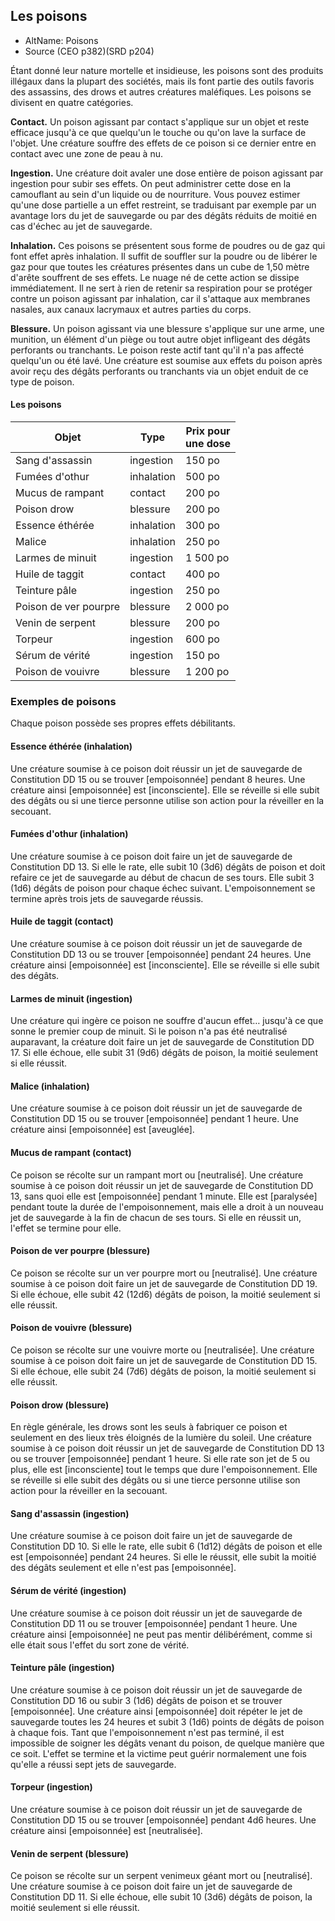 
<Items>

## <Name>Les poisons</Name>

- AltName: <AltName>Poisons</AltName>
- Source (CEO p382)(SRD p204)

Étant donné leur nature mortelle et insidieuse, les poisons sont des produits illégaux dans la plupart des sociétés, mais ils font partie des outils favoris des assassins, des drows et autres créatures maléfiques. Les poisons se divisent en quatre catégories.

**Contact.** Un poison agissant par contact s'applique sur un objet et reste efficace jusqu'à ce que quelqu'un le touche ou qu'on lave la surface de l'objet. Une créature souffre des effets de ce poison si ce dernier entre en contact avec une zone de peau à nu.

**Ingestion.** Une créature doit avaler une dose entière de poison agissant par ingestion pour subir ses effets. On peut administrer cette dose en la camouflant au sein d'un liquide ou de nourriture. Vous pouvez estimer qu'une dose partielle a un effet restreint, se traduisant par exemple par un avantage lors du jet de sauvegarde ou par des dégâts réduits de moitié en cas d'échec au jet de sauvegarde.

**Inhalation.** Ces poisons se présentent sous forme de poudres ou de gaz qui font effet après inhalation. Il suffit de souffler sur la poudre ou de libérer le gaz pour que toutes les créatures présentes dans un cube de 1,50 mètre d'arête souffrent de ses effets. Le nuage né de cette action se dissipe immédiatement. Il ne sert à rien de retenir sa respiration pour se protéger contre un poison agissant par inhalation, car il s'attaque aux membranes nasales, aux canaux lacrymaux et autres parties du corps.

**Blessure.** Un poison agissant via une blessure s'applique sur une arme, une munition, un élément d'un piège ou tout autre objet infligeant des dégâts perforants ou tranchants. Le poison reste actif tant qu'il n'a pas affecté quelqu'un ou été lavé. Une créature est soumise aux effets du poison après avoir reçu des dégâts perforants ou tranchants via un objet enduit de ce type de poison.

<Generic>

#### <Name>Les poisons</Name>

|Objet|Type|Prix pour<br>une dose|
|---|---|---|
|Sang d'assassin|ingestion|150 po|
|Fumées d'othur|inhalation|500 po|
|Mucus de rampant|contact|200 po|
|Poison drow|blessure|200 po|
|Essence éthérée|inhalation|300 po|
|Malice|inhalation|250 po|
|Larmes de minuit|ingestion|1 500 po|
|Huile de taggit|contact|400 po|
|Teinture pâle|ingestion|250 po|
|Poison de ver pourpre|blessure|2 000 po|
|Venin de serpent|blessure|200 po|
|Torpeur|ingestion|600 po|
|Sérum de vérité|ingestion|150 po|
|Poison de vouivre|blessure|1 200 po|

</Generic>

<Generic>

### <Name>Exemples de poisons</Name>

Chaque poison possède ses propres effets débilitants.

</Generic>

<Generic>

#### <Name>Essence éthérée (inhalation)</Name>

Une créature soumise à ce poison doit réussir un jet de sauvegarde de Constitution DD 15 ou se trouver [empoisonnée] pendant 8 heures. Une créature ainsi [empoisonnée] est [inconsciente]. Elle se réveille si elle subit des dégâts ou si une tierce personne utilise son action pour la réveiller en la secouant.

</Generic>

<Generic>

#### <Name>Fumées d'othur (inhalation)</Name>

Une créature soumise à ce poison doit faire un jet de sauvegarde de Constitution DD 13. Si elle le rate, elle subit 10 (3d6) dégâts de poison et doit refaire ce jet de sauvegarde au début de chacun de ses tours. Elle subit 3 (1d6) dégâts de poison pour chaque échec suivant. L'empoisonnement se termine après trois jets de sauvegarde réussis.

</Generic>

<Generic>

#### <Name>Huile de taggit (contact)</Name>

Une créature soumise à ce poison doit réussir un jet de sauvegarde de Constitution DD 13 ou se trouver [empoisonnée] pendant 24 heures. Une créature ainsi [empoisonnée] est [inconsciente]. Elle se réveille si elle subit des dégâts.

</Generic>

<Generic>

#### <Name>Larmes de minuit (ingestion)</Name>

Une créature qui ingère ce poison ne souffre d'aucun effet… jusqu'à ce que sonne le premier coup de minuit. Si le poison n'a pas été neutralisé auparavant, la créature doit faire un jet de sauvegarde de Constitution DD 17. Si elle échoue, elle subit 31 (9d6) dégâts de poison, la moitié seulement si elle réussit.

</Generic>

<Generic>

#### <Name>Malice (inhalation)</Name>

Une créature soumise à ce poison doit réussir un jet de sauvegarde de Constitution DD 15 ou se trouver [empoisonnée] pendant 1 heure. Une créature ainsi [empoisonnée] est [aveuglée].

</Generic>

<Generic>

#### <Name>Mucus de rampant (contact)</Name>

Ce poison se récolte sur un rampant mort ou [neutralisé]. Une créature soumise à ce poison doit réussir un jet de sauvegarde de Constitution DD 13, sans quoi elle est [empoisonnée] pendant 1 minute. Elle est [paralysée] pendant toute la durée de l'empoisonnement, mais elle a droit à un nouveau jet de sauvegarde à la fin de chacun de ses tours. Si elle en réussit un, l'effet se termine pour elle.

</Generic>

<Generic>

#### <Name>Poison de ver pourpre (blessure)</Name>

Ce poison se récolte sur un ver pourpre mort ou [neutralisé]. Une créature soumise à ce poison doit faire un jet de sauvegarde de Constitution DD 19. Si elle échoue, elle subit 42 (12d6) dégâts de poison, la moitié seulement si elle réussit.

</Generic>

<Generic>

#### <Name>Poison de vouivre (blessure)</Name>

Ce poison se récolte sur une vouivre morte ou [neutralisée]. Une créature soumise à ce poison doit faire un jet de sauvegarde de Constitution DD 15. Si elle échoue, elle subit 24 (7d6) dégâts de poison, la moitié seulement si elle réussit.

</Generic>

<Generic>

#### <Name>Poison drow (blessure)</Name>

En règle générale, les drows sont les seuls à fabriquer ce poison et seulement en des lieux très éloignés de la lumière du soleil. Une créature soumise à ce poison doit réussir un jet de sauvegarde de Constitution DD 13 ou se trouver [empoisonnée] pendant 1 heure. Si elle rate son jet de 5 ou plus, elle est [inconsciente] tout le temps que dure l'empoisonnement. Elle se réveille si elle subit des dégâts ou si une tierce personne utilise son action pour la réveiller en la secouant.

</Generic>

<Generic>

#### <Name>Sang d'assassin (ingestion)</Name>

Une créature soumise à ce poison doit faire un jet de sauvegarde de Constitution DD 10. Si elle le rate, elle subit 6 (1d12) dégâts de poison et elle est [empoisonnée] pendant 24 heures. Si elle le réussit, elle subit la moitié des dégâts seulement et elle n'est pas [empoisonnée].

</Generic>

<Generic>

#### <Name>Sérum de vérité (ingestion)</Name>

Une créature soumise à ce poison doit réussir un jet de sauvegarde de Constitution DD 11 ou se trouver [empoisonnée] pendant 1 heure. Une créature ainsi [empoisonnée] ne peut pas mentir délibérément, comme si elle était sous l'effet du sort zone de vérité.

</Generic>

<Generic>

#### <Name>Teinture pâle (ingestion)</Name>

Une créature soumise à ce poison doit réussir un jet de sauvegarde de Constitution DD 16 ou subir 3 (1d6) dégâts de poison et se trouver [empoisonnée]. Une créature ainsi [empoisonnée] doit répéter le jet de sauvegarde toutes les 24 heures et subit 3 (1d6) points de dégâts de poison à chaque fois. Tant que l'empoisonnement n'est pas terminé, il est impossible de soigner les dégâts venant du poison, de quelque manière que ce soit. L'effet se termine et la victime peut guérir normalement une fois qu'elle a réussi sept jets de sauvegarde.

</Generic>

<Generic>

#### <Name>Torpeur (ingestion)</Name>

Une créature soumise à ce poison doit réussir un jet de sauvegarde de Constitution DD 15 ou se trouver [empoisonnée] pendant 4d6 heures. Une créature ainsi [empoisonnée] est [neutralisée].

</Generic>

<Generic>

#### <Name>Venin de serpent (blessure)</Name>

Ce poison se récolte sur un serpent venimeux géant mort ou [neutralisé]. Une créature soumise à ce poison doit faire un jet de sauvegarde de Constitution DD 11. Si elle échoue, elle subit 10 (3d6) dégâts de poison, la moitié seulement si elle réussit.

</Generic>

</Items>


